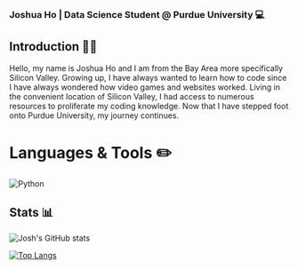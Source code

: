 ### Joshua Ho | Data Science Student @ Purdue University 💻

## Introduction 👋🏼
Hello, my name is Joshua Ho and I am from the Bay Area more specifically Silicon Valley. Growing up, I have always wanted to learn how to code since I have always wondered how video games and websites worked. Living in the convenient location of Silicon Valley, I had access to numerous resources to proliferate my coding knowledge. Now that I have stepped foot onto Purdue University, my journey continues.

# Languages & Tools ✏️
![Python](https://img.shields.io/badge/python-3670A0?style=for-the-badge&logo=python&logoColor=ffdd54)

## Stats 📊
![Josh's GitHub stats](https://github-readme-stats.vercel.app/api?username=JoshuaYYHo&show_icons=true&theme=radical) 

[![Top Langs](https://github-readme-stats.vercel.app/api/top-langs/?username=JoshuaYYHo&theme=radical)](https://github.com/JoshuaYYHo/github-readme-stats)
